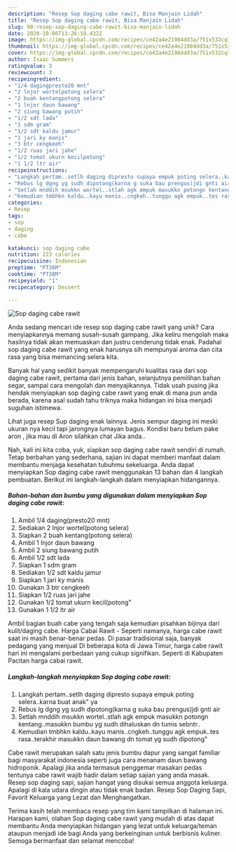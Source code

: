 ```yaml
---
description: "Resep Sop daging cabe rawit, Bisa Manjain Lidah"
title: "Resep Sop daging cabe rawit, Bisa Manjain Lidah"
slug: 90-resep-sop-daging-cabe-rawit-bisa-manjain-lidah
date: 2020-10-06T13:26:59.432Z
image: https://img-global.cpcdn.com/recipes/ce42a4e21984dd3a/751x532cq70/sop-daging-cabe-rawit-foto-resep-utama.jpg
thumbnail: https://img-global.cpcdn.com/recipes/ce42a4e21984dd3a/751x532cq70/sop-daging-cabe-rawit-foto-resep-utama.jpg
cover: https://img-global.cpcdn.com/recipes/ce42a4e21984dd3a/751x532cq70/sop-daging-cabe-rawit-foto-resep-utama.jpg
author: Isaac Summers
ratingvalue: 3
reviewcount: 3
recipeingredient:
- "1/4 dagingpresto20 mnt"
- "2 lnjor wortelpotong selera"
- "2 buah kentangpotong selera"
- "1 lnjor daun bawang"
- "2 siung bawang putih"
- "1/2 sdt lada"
- "1 sdm gram"
- "1/2 sdt kaldu jamur"
- "1 jari ky manis"
- "3 btr cengkeeh"
- "1/2 ruas jari jahe"
- "1/2 tomat ukurn kecilpotong"
- "1 1/2 ltr air"
recipeinstructions:
- "Langkah pertam..setlh daging dipresto supaya empuk poting selera..karna buat anak&#34; ya"
- "Rebus lg dgng yg sudh dipotong(karna g suka bau prengus)jdi gnti air"
- "Setlah mnddih msukkn wortel..stlah agk empuk masukkn potongn kentang..masukkn bumbu yg sudh dihaluskan dn tumis sebntr.."
- "Kemudian tmbhkn kaldu..kayu manis..cngkeh..tunggu agk empuk..tes rasa..terakhir masukkn daun bawang dn tomat yg sudh dipotong&#34;"
categories:
- Resep
tags:
- sop
- daging
- cabe

katakunci: sop daging cabe 
nutrition: 223 calories
recipecuisine: Indonesian
preptime: "PT36M"
cooktime: "PT38M"
recipeyield: "1"
recipecategory: Dessert

---
```



![Sop daging cabe rawit](https://img-global.cpcdn.com/recipes/ce42a4e21984dd3a/751x532cq70/sop-daging-cabe-rawit-foto-resep-utama.jpg)

Anda sedang mencari ide resep sop daging cabe rawit yang unik? Cara menyiapkannya memang susah-susah gampang. Jika keliru mengolah maka hasilnya tidak akan memuaskan dan justru cenderung tidak enak. Padahal sop daging cabe rawit yang enak harusnya sih mempunyai aroma dan cita rasa yang bisa memancing selera kita.

Banyak hal yang sedikit banyak mempengaruhi kualitas rasa dari sop daging cabe rawit, pertama dari jenis bahan, selanjutnya pemilihan bahan segar, sampai cara mengolah dan menyajikannya. Tidak usah pusing jika hendak menyiapkan sop daging cabe rawit yang enak di mana pun anda berada, karena asal sudah tahu triknya maka hidangan ini bisa menjadi suguhan istimewa.

Lihat juga resep Sup daging enak lainnya. Jenis sempur daging ini meski ukuran nya kecil tapi jarongnya lumayan bagus. Kondisi baru belum pake aron , jika mau di Aron silahkan chat Jika anda..


Nah, kali ini kita coba, yuk, siapkan sop daging cabe rawit sendiri di rumah. Tetap berbahan yang sederhana, sajian ini dapat memberi manfaat dalam membantu menjaga kesehatan tubuhmu sekeluarga. Anda dapat menyiapkan Sop daging cabe rawit menggunakan 13 bahan dan 4 langkah pembuatan. Berikut ini langkah-langkah dalam menyiapkan hidangannya.

<!--inarticleads1-->

##### Bahan-bahan dan bumbu yang digunakan dalam menyiapkan Sop daging cabe rawit:

1. Ambil 1/4 daging(presto20 mnt)
1. Sediakan 2 lnjor wortel(potong selera)
1. Siapkan 2 buah kentang(potong selera)
1. Ambil 1 lnjor daun bawang
1. Ambil 2 siung bawang putih
1. Ambil 1/2 sdt lada
1. Siapkan 1 sdm gram
1. Sediakan 1/2 sdt kaldu jamur
1. Siapkan 1 jari ky manis
1. Gunakan 3 btr cengkeeh
1. Siapkan 1/2 ruas jari jahe
1. Gunakan 1/2 tomat ukurn kecil(potong&#34;
1. Gunakan 1 1/2 ltr air


Ambil bagian buah cabe yang tengah saja kemudian pisahkan bijinya dari kulit/daging cabe. Harga Cabai Rawit - Seperti namanya, harga cabe rawit saat ini masih benar-benar pedas. Di pasar tradisional saja, banyak pedagang yang menjual Di beberapa kota di Jawa Timur, harga cabe rawit hari ini mengalami perbedaan yang cukup signifikan. Seperti di Kabupaten Pacitan harga cabai rawit. 

<!--inarticleads2-->

##### Langkah-langkah menyiapkan Sop daging cabe rawit:

1. Langkah pertam..setlh daging dipresto supaya empuk poting selera..karna buat anak&#34; ya
1. Rebus lg dgng yg sudh dipotong(karna g suka bau prengus)jdi gnti air
1. Setlah mnddih msukkn wortel..stlah agk empuk masukkn potongn kentang..masukkn bumbu yg sudh dihaluskan dn tumis sebntr..
1. Kemudian tmbhkn kaldu..kayu manis..cngkeh..tunggu agk empuk..tes rasa..terakhir masukkn daun bawang dn tomat yg sudh dipotong&#34;


Cabe rawit merupakan salah satu jenis bumbu dapur yang sangat familiar bagi masyarakat indonesia seperti juga cara menanam daun bawang hidroponik. Apalagi jika anda termasuk penggemar masakan pedas tentunya cabe rawit wajib hadir dalam setiap sajian yang anda masak. Resep sop daging sapi, sajian hangat yang disukai semua anggota keluarga. Apalagi di kala udara dingin atau tidak enak badan. Resep Sop Daging Sapi, Favorit Keluarga yang Lezat dan Menghangatkan. 

Terima kasih telah membaca resep yang tim kami tampilkan di halaman ini. Harapan kami, olahan Sop daging cabe rawit yang mudah di atas dapat membantu Anda menyiapkan hidangan yang lezat untuk keluarga/teman ataupun menjadi ide bagi Anda yang berkeinginan untuk berbisnis kuliner. Semoga bermanfaat dan selamat mencoba!
